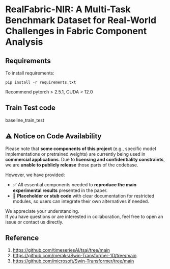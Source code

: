 # RealFabric-NIR: A Multi-Task Benchmark Dataset for Real-World Challenges in Fabric Component Analysis


## Requirements

To install requirements:

```setup
pip install -r requirements.txt
```

Recommend pytorch > 2.5.1, CUDA > 12.0

## Train Test code

baseline_train_test


## ⚠️ Notice on Code Availability

Please note that **some components of this project** (e.g., specific model implementations or pretrained weights) are currently being used in **commercial applications**. Due to **licensing and confidentiality constraints**, we are **unable to publicly release** those parts of the codebase.

However, we have provided:

- ✅ All essential components needed to **reproduce the main experimental results** presented in the paper.
- 🧩 **Placeholder or stub code** with clear documentation for restricted modules, so users can integrate their own alternatives if needed.

We appreciate your understanding.  
If you have questions or are interested in collaboration, feel free to open an issue or contact us directly.



## Reference

1. https://github.com/timeseriesAI/tsai/tree/main
2. https://github.com/meraks/Swin-Transformer-1D/tree/main
3. https://github.com/microsoft/Swin-Transformer/tree/main

